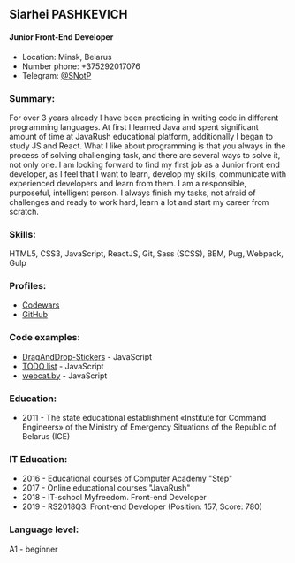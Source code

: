 ## Siarhei PASHKEVICH

#### Junior Front-End Developer

- Location: Minsk, Belarus
- Number phone: +375292017076
- Telegram: [@SNotP](https://t.me/SNotP)

### Summary:

For over 3 years already I have been practicing in writing code in different programming languages. At first I learned Java and spent significant amount of time at JavaRush educational platform, additionally I began to study JS and React. What I like about programming is that you always in the process of solving challenging task, and there are several ways to solve it, not only one. I am looking forward to find my first job as a Junior front end developer, as I feel that I want to learn, develop my skills, communicate with experienced developers and learn from them. I am a responsible, purposeful, intelligent person. I always finish my tasks, not afraid of challenges and ready to work hard, learn a lot and start my career from scratch.

### Skills:

HTML5, CSS3, JavaScript, ReactJS, Git, Sass (SCSS), BEM, Pug, Webpack, Gulp

### Profiles:

- [Codewars](https://www.codewars.com/users/zip2004zip)
- [GitHub](https://github.com/SBurnt)

### Code examples:

- [DragAndDrop-Stickers](https://github.com/SBurnt/JS-DragAndDrop-Stickers) - JavaScript
- [TODO list](https://github.com/SBurnt/dev-incubator-todo) - JavaScript
- [webcat.by](https://github.com/SBurnt/webcat-new-site) - JavaScript

### Education:

- 2011 - The state educational establishment «Institute for Command Engineers» of the Ministry of Emergency Situations of the Republic of Belarus (ICE)

### IT Education:

- 2016 - Educational courses of Computer Academy "Step"
- 2017 - Online educational courses "JavaRush"
- 2018 - IT-school Myfreedom. Front-end Developer
- 2019 - RS2018Q3. Front-end Developer (Position: 157, Score: 780)

### Language level:

A1 - beginner
